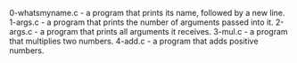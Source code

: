 0-whatsmyname.c - a program that prints its name, followed by a new line.
1-args.c - a program that prints the number of arguments passed into it.
2-args.c - a program that prints all arguments it receives.
3-mul.c -  a program that multiplies two numbers.
4-add.c - a program that adds positive numbers.
